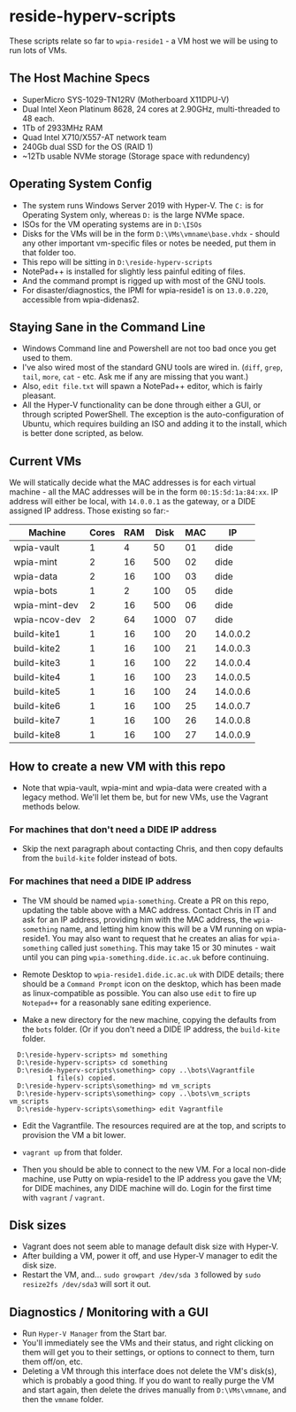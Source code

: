 # reside-hyperv-scripts

These scripts relate so far to `wpia-reside1` - a VM host we will be using
to run lots of VMs.

## The Host Machine Specs

* SuperMicro SYS-1029-TN12RV (Motherboard X11DPU-V)
* Dual Intel Xeon Platinum 8628, 24 cores at 2.90GHz, multi-threaded to 48 each.
* 1Tb of 2933MHz RAM
* Quad Intel X710/X557-AT network team
* 240Gb dual SSD for the OS (RAID 1)
* ~12Tb usable NVMe storage (Storage space with redundency)

## Operating System Config

* The system runs Windows Server 2019 with Hyper-V. The `C:` is for Operating System
only, whereas `D:` is the large NVMe space. 
* ISOs for the VM operating systems are in `D:\ISOs`
* Disks for the VMs will be in the form `D:\VMs\vmname\base.vhdx` - should any other
important vm-specific files or notes be needed, put them in that folder too.
* This repo will be sitting in `D:\reside-hyperv-scripts`
* NotePad++ is installed for slightly less painful editing of files. 
* And the command prompt is rigged up with most of the GNU tools.
* For disaster/diagnostics, the IPMI for wpia-reside1 is on `13.0.0.220`, accessible
from wpia-didenas2.

## Staying Sane in the Command Line

* Windows Command line and Powershell are not too bad once you get used to them.
* I've also wired most of the standard GNU tools are wired in. (`diff`, `grep`, 
`tail`, `more`, `cat` - etc. Ask me if any are missing that you want.)
* Also, `edit file.txt` will spawn a NotePad++ editor, which is fairly pleasant.
* All the Hyper-V functionality can be done through either a GUI, or through scripted
PowerShell. The exception is the auto-configuration of Ubuntu, which requires building an ISO
and adding it to the install, which is better done scripted, as below.

## Current VMs

We will statically decide what the MAC addresses is for each virtual machine - all
the MAC addresses will be in the form `00:15:5d:1a:84:xx`. IP address will either be
local, with `14.0.0.1` as the gateway, or a DIDE assigned IP address. Those existing so far:-

| Machine       | Cores | RAM | Disk | MAC |     IP   |
|---------------|-------|-----|------|-----|----------|
| wpia-vault    |   1   |  4  |  50  |  01 |   dide   |
| wpia-mint     |   2   | 16  | 500  |  02 |   dide   |
| wpia-data     |   2   | 16  | 100  |  03 |   dide   |
| wpia-bots     |   1   |  2  | 100  |  05 |   dide   |
| wpia-mint-dev |   2   | 16  | 500  |  06 |   dide   |
| wpia-ncov-dev |   2   | 64  | 1000 |  07 |   dide   |
| build-kite1   |   1   | 16  | 100  |  20 | 14.0.0.2 |
| build-kite2   |   1   | 16  | 100  |  21 | 14.0.0.3 |
| build-kite3   |   1   | 16  | 100  |  22 | 14.0.0.4 |
| build-kite4   |   1   | 16  | 100  |  23 | 14.0.0.5 |
| build-kite5   |   1   | 16  | 100  |  24 | 14.0.0.6 |
| build-kite6   |   1   | 16  | 100  |  25 | 14.0.0.7 |
| build-kite7   |   1   | 16  | 100  |  26 | 14.0.0.8 |
| build-kite8   |   1   | 16  | 100  |  27 | 14.0.0.9 |

## How to create a new VM with this repo

* Note that wpia-vault, wpia-mint and wpia-data were created with a legacy method.
  We'll let them be, but for new VMs, use the Vagrant methods below.
  
### For machines that don't need a DIDE IP address

* Skip the next paragraph about contacting Chris, and then copy defaults
  from the `build-kite` folder instead of bots.
  
### For machines that need a DIDE IP address

* The VM  should be named `wpia-something`. Create a PR on this repo, updating
  the table above with a MAC address. Contact Chris in IT and ask for an IP address,
  providing him with the MAC address, the `wpia-something` name, and letting him 
  know this will be a VM running on wpia-reside1. You may also want to request that
  he creates an alias for `wpia-something` called just `something`. This may take
  15 or 30 minutes - wait until you can ping `wpia-something.dide.ic.ac.uk` before
  continuing.
  
* Remote Desktop to `wpia-reside1.dide.ic.ac.uk` with DIDE details; there should be
  a `Command Prompt` icon on the desktop, which has been made as linux-compatible
  as possible. You can also use `edit` to fire up `Notepad++` for a reasonably 
  sane editing experience.
  
* Make a new directory for the new machine, copying the defaults from the `bots`
  folder. (Or if you don't need a DIDE IP address, the `build-kite` folder.
  
```
  D:\reside-hyperv-scripts> md something
  D:\reside-hyperv-scripts> cd something
  D:\reside-hyperv-scripts\something> copy ..\bots\Vagrantfile
          1 file(s) copied.
  D:\reside-hyperv-scripts\something> md vm_scripts
  D:\reside-hyperv-scripts\something> copy ..\bots\vm_scripts vm_scripts
  D:\reside-hyperv-scripts\something> edit Vagrantfile
```

* Edit the Vagrantfile. The resources required are at the top, and scripts to
  provision the VM a bit lower.
  
* `vagrant up` from that folder. 
 
* Then you should be able to connect to the new VM. For a local non-dide machine, use
Putty on wpia-reside1 to the IP address you gave the VM; for DIDE machines, any DIDE 
machine will do. Login for the first time with `vagrant` / `vagrant`. 

## Disk sizes

* Vagrant does not seem able to manage default disk size with Hyper-V.
* After building a VM, power it off, and use Hyper-V manager to edit
the disk size.
* Restart the VM, and... `sudo growpart /dev/sda 3` followed by
`sudo resize2fs /dev/sda3` will sort it out.

## Diagnostics / Monitoring with a GUI

* Run `Hyper-V Manager` from the Start bar.
* You'll immediately see the VMs and their status, and right clicking on them
will get you to their settings, or options to connect to them, turn them off/on, etc.
* Deleting a VM through this interface does not delete the VM's disk(s), which is 
probably a good thing. If you do want to really purge the VM and start again, then
delete the drives manually from `D:\VMs\vmname`, and then the `vmname` folder.
